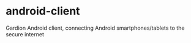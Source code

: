 # android-client
Gardion Android client, connecting Android smartphones/tablets to the secure internet
